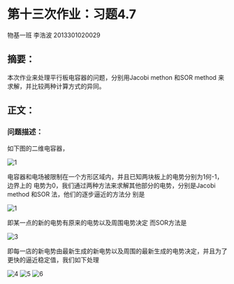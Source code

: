 # 第十三次作业：习题4.7
物基一班 李浩波 2013301020029
## 摘要：
本次作业来处理平行板电容器的问题，分别用Jacobi methon 和SOR method 来求解，并比较两种计算方式的异同。
## 正文：
### 问题描述：
如下图的二维电容器，

![1](http://7xrn0b.com1.z0.glb.clouddn.com/%E5%B1%8F%E5%B9%95%E5%BF%AB%E7%85%A7%202016-05-22%20%E4%B8%8B%E5%8D%888.43.58.png)

电容器和电场被限制在一个方形区域内，并且已知两块板上的电势分别为1何-1，边界上的
电势为0，我们通过两种方法来求解其他部分的电势，分别是Jacobi method 和SOR 法，他们的逐步逼近的方法分
别是

![1](http://7xrn0b.com1.z0.glb.clouddn.com/%E5%B1%8F%E5%B9%95%E5%BF%AB%E7%85%A7%202016-05-22%20%E4%B8%8B%E5%8D%888.42.13.png)

即某一点的新的电势有原来的电势以及周围电势决定
而SOR方法是

![3](http://7xrn0b.com1.z0.glb.clouddn.com/%E5%B1%8F%E5%B9%95%E5%BF%AB%E7%85%A7%202016-05-22%20%E4%B8%8B%E5%8D%888.42.39.png)

即每一店的新电势由最新生成的新电势以及周围的最新生成的电势决定，并且为了更快的逼近稳定值，我们如下处理

![4](http://7xrn0b.com1.z0.glb.clouddn.com/%E5%B1%8F%E5%B9%95%E5%BF%AB%E7%85%A7%202016-05-22%20%E4%B8%8B%E5%8D%888.42.56.png)
![5](http://7xrn0b.com1.z0.glb.clouddn.com/%E5%B1%8F%E5%B9%95%E5%BF%AB%E7%85%A7%202016-05-22%20%E4%B8%8B%E5%8D%888.43.03.png)
![6](http://7xrn0b.com1.z0.glb.clouddn.com/%E5%B1%8F%E5%B9%95%E5%BF%AB%E7%85%A7%202016-05-22%20%E4%B8%8B%E5%8D%888.43.10.png)



![]()
![]()
![]()
![]()
![]()
![]()
![]()
![]()
